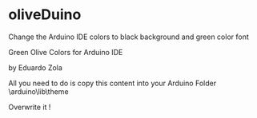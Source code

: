 # oliveDuino

Change the Arduino IDE colors to black background and green color font

Green Olive Colors for Arduino IDE

by Eduardo Zola

All you need to do is copy this content into your Arduino Folder   \arduino\lib\theme

Overwrite it !
